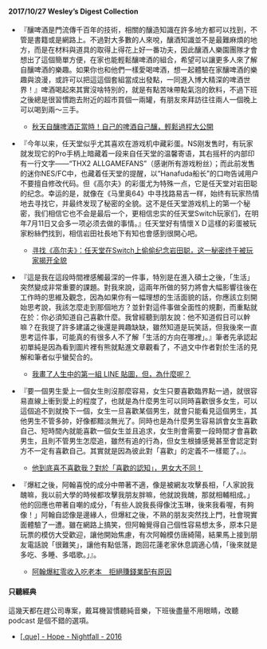 #### 2017/10/27 Wesley’s Digest Collection

- 『釀啤酒是門流傳千百年的技術，相關的釀造知識在許多地方都可以找到，不管是書籍或是網路上。不過對大多數的人來哾，釀酒知識並不是最難麻煩的地方，而是在材料與道具的取得上得花上好一番功夫，因此釀酒人樂園團隊才會想出了這個簡單方便，在家也能輕鬆釀啤酒的組合，希望可以讓更多人來了解自釀啤酒的樂趣。如果你也和他們一樣愛喝啤酒，想一起體驗在家釀啤酒的樂趣與浪漫，或許可以把這這個套組當成出發點，一同進入博大精深的啤酒世界！』啤酒喝起來其實沒啥特別的，就是有點苦味帶點氣泡的飲料，不過下班之後總是很習慣跑去附近的超市買個一兩罐，有朋友來拜訪往往兩人一個晚上可以喝到兩～三手。
  - [秋天自釀啤酒正當時！自己的啤酒自己釀，輕鬆過程大公開](https://www.damanwoo.com/node/85798)
  
- 『今年以来，任天堂似乎尤其喜欢在游戏机中藏彩蛋。NS刚发售时，有玩家就发现它的Pro手柄上暗藏着一段来自任天堂的温馨寄语，其右摇杆的内部印有一行文字——“THX2 ALLGAMEFANS”（感谢所有游戏粉丝）；而此前发售的迷你NES/FC中，也藏着任天堂的提醒，以“Hanafuda船长”的口吻告诫用户不要擅自修改代码。但《高尔夫》的彩蛋尤为特殊一点，它是任天堂对岩田聪的纪念。幸运的是，就像在《马里奥64》中寻找路易吉一样，始终有玩家热情地去寻找它，并最终发现了秘密的全貌。这不是任天堂游戏机上的第一个秘密，我们相信它也不会是最后一个，更相信忠实的任天堂Switch玩家们，在明年7月11日又会多一项必须去做的事情。』任天堂好有情懷ＸＤ這樣的彩蛋被玩家粉絲們找到，相信岩田社長地下有知也會感到很開心吧。
  - [寻找《高尔夫》：任天堂在Switch上偷偷纪念岩田聪，这一秘密终于被玩家揭开全貌](http://www.chuapp.com/?c=Article&a=index&id=284231)
  
- 『這是我在這段時間裡感觸最深的一件事，特別是在進入碩士之後，「生活」突然變成非常重要的課題。對我來說，這兩年所做的努力將會大幅影響往後在工作時的思維及觀念，因為如果你有一幅理想的生活面貌的話，你應該立刻開始思考說，我該怎麼走到那個地方？並針對這件事做全面性的規劃，而重點就在於：你必須知道自己喜歡什麼。我曾經聽到朋友說：他不知道假日可以幹嘛？在我提了許多建議之後還是興趣缺缺，雖然知道是玩笑話，但我後來一直思考這件事，可能真的有很多人不了解「生活的方向在哪裡」。』筆者先承認起初單純是因為看到圖片裡有熊就點進文章觀看了，不過文中作者對於生活的見解和筆者似乎蠻契合的。
  - [我畫了人生中的第一組 LINE 貼圖，但，為什麼呢？](https://medium.com/zaou/%E6%88%91%E7%95%AB%E4%BA%86%E4%BA%BA%E7%94%9F%E4%B8%AD%E7%9A%84%E7%AC%AC%E4%B8%80%E7%B5%84-line-%E8%B2%BC%E5%9C%96-%E4%BD%86-%E7%82%BA%E4%BB%80%E9%BA%BC%E5%91%A2-cb11b890cf39)
  
- 『要一個男生愛上一個女生則沒那麼容易，女生只要喜歡臨界點一過，就很容易直線上衝到愛上的程度了，也就是為什麼男生可以同時喜歡很多女生，可以這個追不到就換下一個，女生一旦喜歡某個男生，就會只能看見這個男生，其他男生不管多帥，好像都黯淡無光了。同時也是為什麼男生容易誤會女生喜歡自己、短時間內就能喜歡一個女生並且追求，女生則會需要一段時間才會喜歡男生，且則不管男生怎麼追，雖然有追的行為，但女生根據感覺甚至會認定對方不一定有喜歡自己。其實就是因為彼此對「喜歡」的定義不一樣罷了。』。
  - [他到底喜不喜歡我？對於「喜歡的認知」，男女大不同！](https://buzzorange.com/vidaorange/2016/10/20/does-he-or-she-like-me/)


- 『爆紅之後，阿翰喜悅的成分中帶著不適，像是被網友攻擊長相，「人家說我醜嘛，我以前大學的時候都攻擊我朋友胖嘛，他就說我醜，那就相輔相成。」他的回應也帶著自嘲的成分，「有些人說我長得像沈玉琳，後來我看喔，有夠像！」阿翰自認像是邊緣人，但爆紅之後，不熟的朋友突然找上門，社會現實面體驗了一遭。雖在網路上搞笑，但阿翰覺得自己個性容易想太多，原本只是玩票的模仿大受歡迎，讓他開始焦慮，有次阿翰模仿唐綺陽，結果馬上接到朋友電話說「很難笑」，讓他有點低落，跑回花蓮老家休息調適心情，「後來就是多吃、多睡、多唱歌。」』。
  - [阿翰爆紅零收入吃老本　拒絕賺錢業配有原因](https://www.mirrormedia.mg/story/20170915ent006/)





#### 只聽經典
這幾天都在趕公司專案，戴耳機習慣聽純音樂，下班後盡量不用眼睛，改聽 podcast 是個不錯的選項。
- [[.que] - Hope - Nightfall - 2016](https://www.youtube.com/watch?v=vwOb6Wztw34)